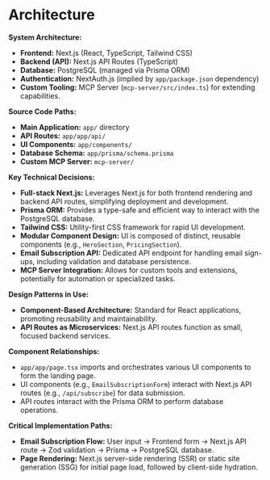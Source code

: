 # Architecture

**System Architecture:**
- **Frontend:** Next.js (React, TypeScript, Tailwind CSS)
- **Backend (API):** Next.js API Routes (TypeScript)
- **Database:** PostgreSQL (managed via Prisma ORM)
- **Authentication:** NextAuth.js (implied by `app/package.json` dependency)
- **Custom Tooling:** MCP Server (`mcp-server/src/index.ts`) for extending capabilities.

**Source Code Paths:**
- **Main Application:** `app/` directory
- **API Routes:** `app/app/api/`
- **UI Components:** `app/components/`
- **Database Schema:** `app/prisma/schema.prisma`
- **Custom MCP Server:** `mcp-server/`

**Key Technical Decisions:**
- **Full-stack Next.js:** Leverages Next.js for both frontend rendering and backend API routes, simplifying deployment and development.
- **Prisma ORM:** Provides a type-safe and efficient way to interact with the PostgreSQL database.
- **Tailwind CSS:** Utility-first CSS framework for rapid UI development.
- **Modular Component Design:** UI is composed of distinct, reusable components (e.g., `HeroSection`, `PricingSection`).
- **Email Subscription API:** Dedicated API endpoint for handling email sign-ups, including validation and database persistence.
- **MCP Server Integration:** Allows for custom tools and extensions, potentially for automation or specialized tasks.

**Design Patterns in Use:**
- **Component-Based Architecture:** Standard for React applications, promoting reusability and maintainability.
- **API Routes as Microservices:** Next.js API routes function as small, focused backend services.

**Component Relationships:**
- `app/app/page.tsx` imports and orchestrates various UI components to form the landing page.
- UI components (e.g., `EmailSubscriptionForm`) interact with Next.js API routes (e.g., `/api/subscribe`) for data submission.
- API routes interact with the Prisma ORM to perform database operations.

**Critical Implementation Paths:**
- **Email Subscription Flow:** User input -> Frontend form -> Next.js API route -> Zod validation -> Prisma -> PostgreSQL database.
- **Page Rendering:** Next.js server-side rendering (SSR) or static site generation (SSG) for initial page load, followed by client-side hydration.